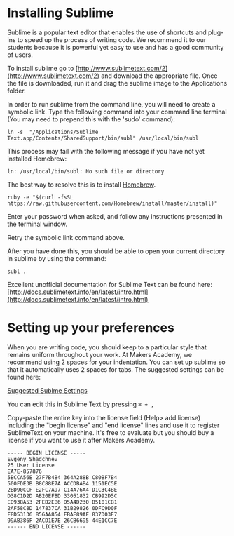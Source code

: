 # Installing Sublime

Sublime is a popular text editor that enables the use of shortcuts and plug-ins to speed up the process of writing code. We recommend it to our students because it is powerful yet easy to use and has a good community of users.

To install sublime go to [http://www.sublimetext.com/2](http://www.sublimetext.com/2) and download the appropriate file. Once the file is downloaded, run it and drag the sublime image to the Applications folder.

In order to run sublime from the command line, you will need to create a symbolic link. Type the following command into your command line terminal (You may need to prepend this with the 'sudo' command):

```
ln -s  "/Applications/Sublime Text.app/Contents/SharedSupport/bin/subl" /usr/local/bin/subl
```

This process may fail with the following message if you have not yet installed Homebrew:

```
ln: /usr/local/bin/subl: No such file or directory
```

The best way to resolve this is to install [Homebrew](http://brew.sh/).

```
ruby -e "$(curl -fsSL https://raw.githubusercontent.com/Homebrew/install/master/install)"
```

Enter your password when asked, and follow any instructions presented in the terminal window.

Retry the symbolic link command above. 

After you have done this, you should be able to open your current directory in sublime by using the command:

```
subl .
```

Excellent unofficial documentation for Sublime Text can be found here: [http://docs.sublimetext.info/en/latest/intro.html](http://docs.sublimetext.info/en/latest/intro.html)

# Setting up your preferences

When you are writing code, you should keep to a particular style that remains uniform throughout your work. At Makers Academy, we recommend using 2 spaces for your indentation. You can set up sublime so that it automatically uses 2 spaces for tabs. The suggested settings can be found here:

[Suggested Sublme Settings](https://gist.github.com/maker-leo/5135649)

You can edit this in Sublime Text by pressing ``` ⌘ + , ```



Copy-paste the entire key into the license field (Help> add license) including the "begin license" and "end license" lines and use it to register SublimeText on your machine. It's free to evaluate but you should buy a license if you want to use it after Makers Academy.
```
----- BEGIN LICENSE -----
Evgeny Shadchnev
25 User License
EA7E-857876
5BCCA56E 27F7B4B4 364A288B C80BF7B4
500FDE3B B8C88E7A ACCDBAB4 1151EC5E
2BD90CCF E2FC7A97 C14A76A4 D1C3C4BE
D38C1D2D AB20EFBD 33051832 CB992D5C
ED938A53 2FED2EB6 D5A4D230 B5101CB1
2AF58C8D 147837CA 31B29826 0DFC9D0F
F8D53136 856AA854 EBAE89AF 837D03E7
99AB386F 2ACD1E7E 26CB6695 44E1CC7E
------ END LICENSE ------
```
